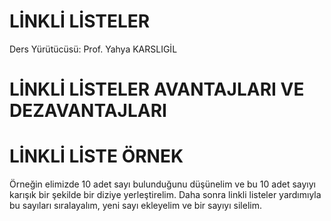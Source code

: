 # LİNKLİ LİSTELER
Ders Yürütücüsü: Prof. Yahya KARSLIGİL
# LİNKLİ LİSTELER AVANTAJLARI VE DEZAVANTAJLARI

# LİNKLİ LİSTE ÖRNEK
   
   Örneğin elimizde 10 adet sayı bulunduğunu düşünelim ve bu 10 adet sayıyı karışık bir şekilde bir diziye yerleştirelim. Daha sonra linkli listeler yardımıyla bu sayıları sıralayalım, yeni sayı ekleyelim ve bir sayıyı silelim.


